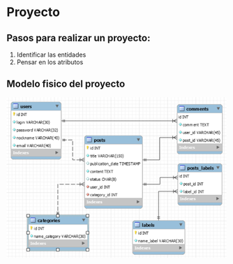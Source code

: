 # Proyecto

## Pasos para realizar un proyecto:

1. Identificar las entidades
2. Pensar en los atributos

## Modelo fisico del proyecto

![Modelo fisico del proyecto](https://github.com/Kzarama/Bases-de-datos/blob/master/img/1.png)